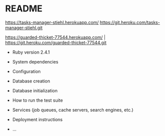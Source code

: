 # README

https://tasks-manager-stiehl.herokuapp.com/
https://git.heroku.com/tasks-manager-stiehl.git

https://guarded-thicket-77544.herokuapp.com/ | https://git.heroku.com/guarded-thicket-77544.git

* Ruby version 2.4.1

* System dependencies

* Configuration

* Database creation

* Database initialization

* How to run the test suite

* Services (job queues, cache servers, search engines, etc.)

* Deployment instructions

* ...
